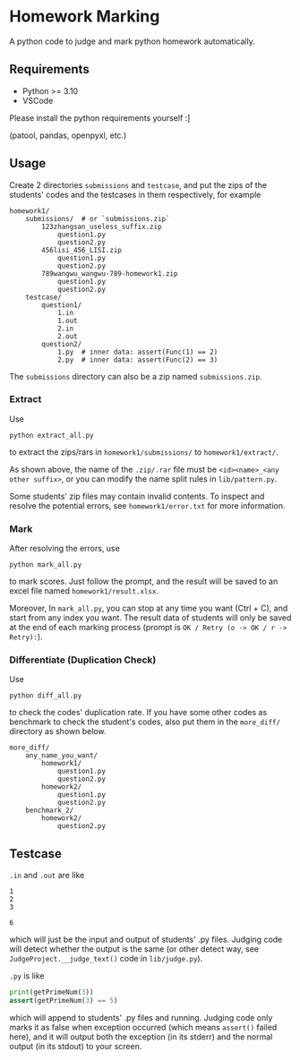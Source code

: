 # Homework Marking

A python code to judge and mark python homework automatically.

## Requirements

- Python >= 3.10
- VSCode

Please install the python requirements yourself :]

(patool, pandas, openpyxl, etc.)

## Usage

Create 2 directories `submissions` and `testcase`, and put the zips of the students' codes and the testcases in them respectively, for example

```plaintext
homework1/
    submissions/  # or `submissions.zip`
        123zhangsan_useless_suffix.zip
            question1.py
            question2.py
        456lisi_456_LISI.zip
            question1.py
            question2.py
        789wangwu_wangwu-789-homework1.zip
            question1.py
            question2.py
    testcase/
        question1/
            1.in
            1.out
            2.in
            2.out
        question2/
            1.py  # inner data: assert(Func(1) == 2)
            2.py  # inner data: assert(Func(2) == 3)
```

The `submissions` directory can also be a zip named `submissions.zip`.

### Extract

Use

```shell
python extract_all.py
```

to extract the zips/rars in `homework1/submissions/` to `homework1/extract/`.

As shown above, the name of the `.zip/.rar` file must be `<id><name>_<any other suffix>`, or you can modify the name split rules in `lib/pattern.py`.

Some students' zip files may contain invalid contents. To inspect and resolve the potential errors, see `homework1/error.txt` for more information.

### Mark

After resolving the errors, use

```shell
python mark_all.py
```

to mark scores. Just follow the prompt, and the result will be saved to an excel file named `homework1/result.xlsx`.

Moreover, In `mark_all.py`, you can stop at any time you want (Ctrl + C), and start from any index you want. The result data of students will only be saved at the end of each marking process (prompt is `OK / Retry (o -> OK / r -> Retry):`).

### Differentiate (Duplication Check)

Use

```shell
python diff_all.py
```

to check the codes' duplication rate. If you have some other codes as benchmark to check the student's codes, also put them in the `more_diff/` directory as shown below.

```plaintext
more_diff/
    any_name_you_want/
        homework1/
            question1.py
            question2.py
        homework2/
            question1.py
            question2.py
    benchmark_2/
        homework2/
            question2.py
```

## Testcase

`.in` and `.out` are like

```plaintext
1
2
3
```

```plaintext
6
```

which will just be the input and output of students' .py files. Judging code will detect whether the output is the same (or other detect way, see `JudgeProject.__judge_text()` code in `lib/judge.py`).

`.py` is like

```python
print(getPrimeNum(3))
assert(getPrimeNum(3) == 5)
```

which will append to students' .py files and running. Judging code only marks it as false when exception occurred (which means `assert()` failed here), and it will output both the exception (in its stderr) and the normal output (in its stdout) to your screen.
